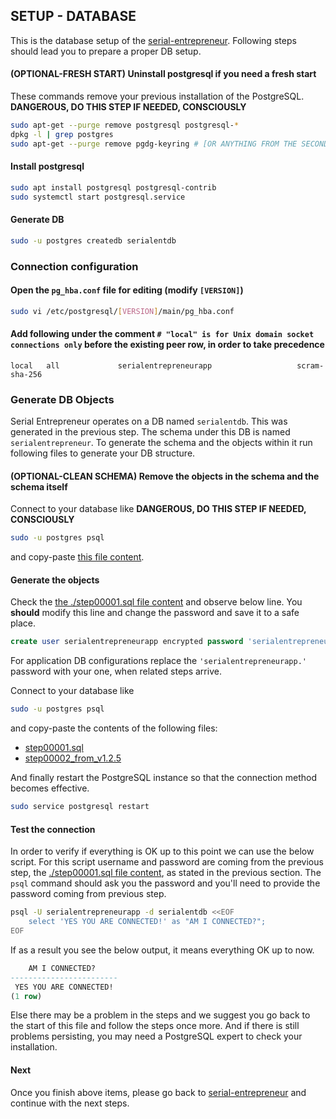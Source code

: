 ## SETUP - DATABASE

This is the database setup of the [serial-entrepreneur](https://github.com/MehmetKaplan/serial-entrepreneur). Following steps should lead you to prepare a proper DB setup.

#### (OPTIONAL-FRESH START) Uninstall postgresql if you need a fresh start

These commands remove your previous installation of the PostgreSQL. **DANGEROUS, DO THIS STEP IF NEEDED, CONSCIOUSLY**
```bash
sudo apt-get --purge remove postgresql postgresql-*
dpkg -l | grep postgres
sudo apt-get --purge remove pgdg-keyring # [OR ANYTHING FROM THE SECOND COLUMN FROM ABOVE COMMAND]
```

#### Install postgresql

```bash
sudo apt install postgresql postgresql-contrib
sudo systemctl start postgresql.service
```

#### Generate DB

```bash
sudo -u postgres createdb serialentdb
```

### Connection configuration

#### Open the `pg_hba.conf` file for editing (modify `[VERSION]`)
```bash
sudo vi /etc/postgresql/[VERSION]/main/pg_hba.conf
```
#### Add following under the comment `# "local" is for Unix domain socket connections only` **before the existing peer row, in order to take precedence**
```
local   all             serialentrepreneurapp                   scram-sha-256
```

### Generate DB Objects

Serial Entrepreneur operates on a DB named `serialentdb`. This was generated in the previous step. The schema under this DB is named `serialentrepreneur`. To generate the schema and the objects within it run following files to generate your DB structure.

#### (OPTIONAL-CLEAN SCHEMA) Remove the objects in the schema and the schema itself

Connect to your database like **DANGEROUS, DO THIS STEP IF NEEDED, CONSCIOUSLY**
```bash
sudo -u postgres psql
```
and copy-paste [this file content](https://github.com/MehmetKaplan/serial-entrepreneur/blob/master/database-setup/step00000.sql).

#### Generate the objects

Check the [the ./step00001.sql file content](https://github.com/MehmetKaplan/serial-entrepreneur/blob/master/database-setup/step00001.sql) and observe below line. You **should** modify this line and change the password and save it to a safe place. 

```sql
create user serialentrepreneurapp encrypted password 'serialentrepreneurapp.';
```

For application DB configurations replace the `'serialentrepreneurapp.'`  password with your one, when related steps arrive.

Connect to your database like
```bash
sudo -u postgres psql
```
and copy-paste the contents of the following files:
-  [step00001.sql](https://github.com/MehmetKaplan/serial-entrepreneur/blob/master/database-setup/step00001.sql)
-  [step00002_from_v1.2.5](https://github.com/MehmetKaplan/serial-entrepreneur/blob/master/database-setup/step00002_from_v1.2.5.sql)

And finally restart the PostgreSQL instance so that the connection method becomes effective.

```bash
sudo service postgresql restart
```

#### Test the connection

In order to verify if everything is OK up to this point we can use the below script. For this script username and password are coming from the previous step, the [./step00001.sql file content](https://github.com/MehmetKaplan/serial-entrepreneur/blob/master/database-setup/step00001.sql), as stated in the previous section. The `psql` command should ask you the password and you'll need to provide the password coming from previous step.

```bash
psql -U serialentrepreneurapp -d serialentdb <<EOF
	select 'YES YOU ARE CONNECTED!' as "AM I CONNECTED?";
EOF
```

If as a result you see the below output, it means everything OK up to now. 

```sql
    AM I CONNECTED?     
------------------------
 YES YOU ARE CONNECTED!
(1 row)
```

Else there may be a problem in the steps and we suggest you go back to the start of this file and follow the steps once more. And if there is still problems persisting, you may need a PostgreSQL expert to check your installation.

#### Next

Once you finish above items, please go back to [serial-entrepreneur](https://github.com/MehmetKaplan/serial-entrepreneur) and continue with the next steps. 